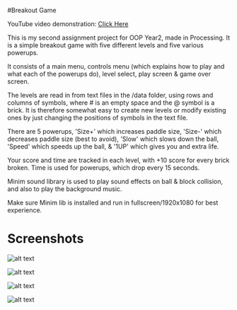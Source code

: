 #Breakout Game

YouTube video demonstration: [Click Here](https://www.youtube.com/watch?v=LJvx2JdNwrQ "YouTube Video")

This is my second assignment project for OOP Year2, made in Processing.
It is a simple breakout game with five different levels and five various powerups.

It consists of a main menu, controls menu (which explains how to play and what each of the powerups do), level select, play screen & game over screen.

The levels are read in from text files in the /data folder, using rows and columns of symbols, where # is an empty space and the @ symbol is a brick. 
It is therefore somewhat easy to create new levels or modify existing ones by just changing the positions of symbols in the text file.

There are 5 powerups, 'Size+' which increases paddle size, 'Size-' which decreases paddle size (best to avoid), 'Slow' which slows down the ball, 'Speed' which speeds up the ball, & '1UP' which gives you and extra life.

Your score and time are tracked in each level, with +10 score for every brick broken. Time is used for powerups, which drop every 15 seconds.

Minim sound library is used to play sound effects on ball & block collision, and also to play the background music.

Make sure Minim lib is installed and run in fullscreen/1920x1080 for best experience.

Screenshots
======

![alt text](https://github.com/yungrazr/OOP_Assignment2/blob/master/Screenshots/1.jpg "Main Menu")

![alt text](https://github.com/yungrazr/OOP_Assignment2/blob/master/Screenshots/2.jpg "Controls Screen")

![alt text](https://github.com/yungrazr/OOP_Assignment2/blob/master/Screenshots/3.jpg "Level Select")

![alt text](https://github.com/yungrazr/OOP_Assignment2/blob/master/Screenshots/4.jpg "Game Screen")